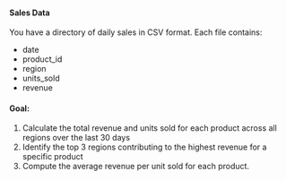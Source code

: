 #### Sales Data ####

You have a directory of daily sales in CSV format. Each file contains:
- date
- product_id
- region
- units_sold
- revenue

#### Goal: #####
1. Calculate the total revenue and units sold for each product across all regions over the last 30 days
2. Identify the top 3 regions contributing to the highest revenue for a specific product
3. Compute the average revenue per unit sold for each product.
